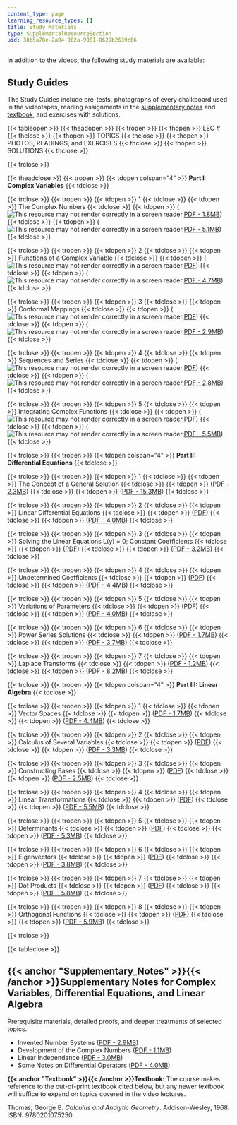 ```yaml
---
content_type: page
learning_resource_types: []
title: Study Materials
type: SupplementalResourceSection
uid: 38b5a78e-2a04-002a-9081-8629b2639c06
---
```


In addition to the videos, the following study materials are available:

Study Guides
------------

The Study Guides include pre-tests, photographs of every chalkboard used in the videotapes, reading assignments in the [supplementary notes](#Supplementary_Notes) and [textbook](#Textbook), and exercises with solutions.

{{< tableopen >}}
{{< theadopen >}}
{{< tropen >}}
{{< thopen >}}
LEC #
{{< thclose >}}
{{< thopen >}}
TOPICS
{{< thclose >}}
{{< thopen >}}
PHOTOS, READINGS, and EXERCISES
{{< thclose >}}
{{< thopen >}}
SOLUTIONS
{{< thclose >}}

{{< trclose >}}

{{< theadclose >}}
{{< tropen >}}
{{< tdopen colspan="4" >}}
**Part I: Complex Variables**
{{< tdclose >}}

{{< trclose >}}
{{< tropen >}}
{{< tdopen >}}
1
{{< tdclose >}}
{{< tdopen >}}
The Complex Numbers
{{< tdclose >}}
{{< tdopen >}}
(![This resource may not render correctly in a screen reader.](/images/inacessible.gif)[PDF - 1.8MB](/resources/res-18-008-calculus-revisited-complex-variables-differential-equations-and-linear-algebra-fall-2011/study-materials/MITRES_18_008_partI_lec01.pdf))
{{< tdclose >}}
{{< tdopen >}}
(![This resource may not render correctly in a screen reader.](/images/inacessible.gif)[PDF - 5.1MB](/resources/res-18-008-calculus-revisited-complex-variables-differential-equations-and-linear-algebra-fall-2011/study-materials/MITRES_18_008_partI_sol01.pdf))
{{< tdclose >}}

{{< trclose >}}
{{< tropen >}}
{{< tdopen >}}
2
{{< tdclose >}}
{{< tdopen >}}
Functions of a Complex Variable
{{< tdclose >}}
{{< tdopen >}}
(![This resource may not render correctly in a screen reader.](/images/inacessible.gif)[PDF](/resources/res-18-008-calculus-revisited-complex-variables-differential-equations-and-linear-algebra-fall-2011/study-materials/MITRES_18_008_partI_lec02.pdf))
{{< tdclose >}}
{{< tdopen >}}
(![This resource may not render correctly in a screen reader.](/images/inacessible.gif)[PDF - 4.7MB](/resources/res-18-008-calculus-revisited-complex-variables-differential-equations-and-linear-algebra-fall-2011/study-materials/MITRES_18_008_partI_sol02.pdf))
{{< tdclose >}}

{{< trclose >}}
{{< tropen >}}
{{< tdopen >}}
3
{{< tdclose >}}
{{< tdopen >}}
Conformal Mappings
{{< tdclose >}}
{{< tdopen >}}
(![This resource may not render correctly in a screen reader.](/images/inacessible.gif)[PDF](/resources/res-18-008-calculus-revisited-complex-variables-differential-equations-and-linear-algebra-fall-2011/study-materials/MITRES_18_008_partI_lec03.pdf))
{{< tdclose >}}
{{< tdopen >}}
(![This resource may not render correctly in a screen reader.](/images/inacessible.gif)[PDF - 2.9MB](/resources/res-18-008-calculus-revisited-complex-variables-differential-equations-and-linear-algebra-fall-2011/study-materials/MITRES_18_008_partI_sol03.pdf))
{{< tdclose >}}

{{< trclose >}}
{{< tropen >}}
{{< tdopen >}}
4
{{< tdclose >}}
{{< tdopen >}}
Sequences and Series
{{< tdclose >}}
{{< tdopen >}}
(![This resource may not render correctly in a screen reader.](/images/inacessible.gif)[PDF](/resources/res-18-008-calculus-revisited-complex-variables-differential-equations-and-linear-algebra-fall-2011/study-materials/MITRES_18_008_partI_lec04.pdf))
{{< tdclose >}}
{{< tdopen >}}
(![This resource may not render correctly in a screen reader.](/images/inacessible.gif)[PDF - 2.8MB](/resources/res-18-008-calculus-revisited-complex-variables-differential-equations-and-linear-algebra-fall-2011/study-materials/MITRES_18_008_partI_sol04.pdf))
{{< tdclose >}}

{{< trclose >}}
{{< tropen >}}
{{< tdopen >}}
5
{{< tdclose >}}
{{< tdopen >}}
Integrating Complex Functions
{{< tdclose >}}
{{< tdopen >}}
(![This resource may not render correctly in a screen reader.](/images/inacessible.gif)[PDF](/resources/res-18-008-calculus-revisited-complex-variables-differential-equations-and-linear-algebra-fall-2011/study-materials/MITRES_18_008_partI_lec05.pdf))
{{< tdclose >}}
{{< tdopen >}}
(![This resource may not render correctly in a screen reader.](/images/inacessible.gif)[PDF - 5.5MB](/resources/res-18-008-calculus-revisited-complex-variables-differential-equations-and-linear-algebra-fall-2011/study-materials/MITRES_18_008_partI_sol05.pdf))
{{< tdclose >}}

{{< trclose >}}
{{< tropen >}}
{{< tdopen colspan="4" >}}
**Part II: Differential Equations**
{{< tdclose >}}

{{< trclose >}}
{{< tropen >}}
{{< tdopen >}}
1
{{< tdclose >}}
{{< tdopen >}}
The Concept of a General Solution
{{< tdclose >}}
{{< tdopen >}}
([PDF - 2.3MB](/resources/res-18-008-calculus-revisited-complex-variables-differential-equations-and-linear-algebra-fall-2011/study-materials/MITRES_18_008_partII_lec01.pdf))
{{< tdclose >}}
{{< tdopen >}}
([PDF - 15.3MB](/resources/res-18-008-calculus-revisited-complex-variables-differential-equations-and-linear-algebra-fall-2011/study-materials/MITRES_18_008_partII_sol01.pdf))
{{< tdclose >}}

{{< trclose >}}
{{< tropen >}}
{{< tdopen >}}
2
{{< tdclose >}}
{{< tdopen >}}
Linear Differential Equations
{{< tdclose >}}
{{< tdopen >}}
([PDF](/resources/res-18-008-calculus-revisited-complex-variables-differential-equations-and-linear-algebra-fall-2011/study-materials/MITRES_18_008_partII_lec02.pdf))
{{< tdclose >}}
{{< tdopen >}}
([PDF - 4.0MB](/resources/res-18-008-calculus-revisited-complex-variables-differential-equations-and-linear-algebra-fall-2011/study-materials/MITRES_18_008_partII_sol02.pdf))
{{< tdclose >}}

{{< trclose >}}
{{< tropen >}}
{{< tdopen >}}
3
{{< tdclose >}}
{{< tdopen >}}
Solving the Linear Equations L(y) = 0; Constant Coefficients
{{< tdclose >}}
{{< tdopen >}}
([PDF](/resources/res-18-008-calculus-revisited-complex-variables-differential-equations-and-linear-algebra-fall-2011/study-materials/MITRES_18_008_partII_lec03.pdf))
{{< tdclose >}}
{{< tdopen >}}
([PDF - 3.2MB](/resources/res-18-008-calculus-revisited-complex-variables-differential-equations-and-linear-algebra-fall-2011/study-materials/MITRES_18_008_partII_sol03.pdf))
{{< tdclose >}}

{{< trclose >}}
{{< tropen >}}
{{< tdopen >}}
4
{{< tdclose >}}
{{< tdopen >}}
Undetermined Coefficients
{{< tdclose >}}
{{< tdopen >}}
([PDF](/resources/res-18-008-calculus-revisited-complex-variables-differential-equations-and-linear-algebra-fall-2011/study-materials/MITRES_18_008_partII_lec04.pdf))
{{< tdclose >}}
{{< tdopen >}}
([PDF - 4.4MB](/resources/res-18-008-calculus-revisited-complex-variables-differential-equations-and-linear-algebra-fall-2011/study-materials/MITRES_18_008_partII_sol04.pdf))
{{< tdclose >}}

{{< trclose >}}
{{< tropen >}}
{{< tdopen >}}
5
{{< tdclose >}}
{{< tdopen >}}
Variations of Parameters
{{< tdclose >}}
{{< tdopen >}}
([PDF](/resources/res-18-008-calculus-revisited-complex-variables-differential-equations-and-linear-algebra-fall-2011/study-materials/MITRES_18_008_partII_lec05.pdf))
{{< tdclose >}}
{{< tdopen >}}
([PDF - 4.0MB](/resources/res-18-008-calculus-revisited-complex-variables-differential-equations-and-linear-algebra-fall-2011/study-materials/MITRES_18_008_partII_sol05.pdf))
{{< tdclose >}}

{{< trclose >}}
{{< tropen >}}
{{< tdopen >}}
6
{{< tdclose >}}
{{< tdopen >}}
Power Series Solutions
{{< tdclose >}}
{{< tdopen >}}
([PDF - 1.7MB](/resources/res-18-008-calculus-revisited-complex-variables-differential-equations-and-linear-algebra-fall-2011/study-materials/MITRES_18_008_partII_lec06.pdf))
{{< tdclose >}}
{{< tdopen >}}
([PDF - 3.7MB](/resources/res-18-008-calculus-revisited-complex-variables-differential-equations-and-linear-algebra-fall-2011/study-materials/MITRES_18_008_partII_sol06.pdf))
{{< tdclose >}}

{{< trclose >}}
{{< tropen >}}
{{< tdopen >}}
7
{{< tdclose >}}
{{< tdopen >}}
Laplace Transforms
{{< tdclose >}}
{{< tdopen >}}
([PDF - 1.2MB](/resources/res-18-008-calculus-revisited-complex-variables-differential-equations-and-linear-algebra-fall-2011/study-materials/MITRES_18_008_partII_lec07.pdf))
{{< tdclose >}}
{{< tdopen >}}
([PDF - 8.2MB](/resources/res-18-008-calculus-revisited-complex-variables-differential-equations-and-linear-algebra-fall-2011/study-materials/MITRES_18_008_partII_sol07.pdf))
{{< tdclose >}}

{{< trclose >}}
{{< tropen >}}
{{< tdopen colspan="4" >}}
**Part III: Linear Algebra**
{{< tdclose >}}

{{< trclose >}}
{{< tropen >}}
{{< tdopen >}}
1
{{< tdclose >}}
{{< tdopen >}}
Vector Spaces
{{< tdclose >}}
{{< tdopen >}}
([PDF - 1.7MB](/resources/res-18-008-calculus-revisited-complex-variables-differential-equations-and-linear-algebra-fall-2011/study-materials/MITRES_18_008_partIII_lec01.pdf))
{{< tdclose >}}
{{< tdopen >}}
([PDF - 4.4MB](/resources/res-18-008-calculus-revisited-complex-variables-differential-equations-and-linear-algebra-fall-2011/study-materials/MITRES_18_008_partIII_sol01.pdf))
{{< tdclose >}}

{{< trclose >}}
{{< tropen >}}
{{< tdopen >}}
2
{{< tdclose >}}
{{< tdopen >}}
Calculus of Several Variables
{{< tdclose >}}
{{< tdopen >}}
([PDF](/resources/res-18-008-calculus-revisited-complex-variables-differential-equations-and-linear-algebra-fall-2011/study-materials/MITRES_18_008_partIII_lec02.pdf))
{{< tdclose >}}
{{< tdopen >}}
([PDF - 3.3MB](/resources/res-18-008-calculus-revisited-complex-variables-differential-equations-and-linear-algebra-fall-2011/study-materials/MITRES_18_008_partIII_sol02.pdf))
{{< tdclose >}}

{{< trclose >}}
{{< tropen >}}
{{< tdopen >}}
3
{{< tdclose >}}
{{< tdopen >}}
Constructing Bases
{{< tdclose >}}
{{< tdopen >}}
([PDF](/resources/res-18-008-calculus-revisited-complex-variables-differential-equations-and-linear-algebra-fall-2011/study-materials/MITRES_18_008_partIII_lec03.pdf))
{{< tdclose >}}
{{< tdopen >}}
([PDF - 2.5MB](/resources/res-18-008-calculus-revisited-complex-variables-differential-equations-and-linear-algebra-fall-2011/study-materials/MITRES_18_008_partIII_sol03.pdf))
{{< tdclose >}}

{{< trclose >}}
{{< tropen >}}
{{< tdopen >}}
4
{{< tdclose >}}
{{< tdopen >}}
Linear Transformations
{{< tdclose >}}
{{< tdopen >}}
([PDF](/resources/res-18-008-calculus-revisited-complex-variables-differential-equations-and-linear-algebra-fall-2011/study-materials/MITRES_18_008_partIII_lec04.pdf))
{{< tdclose >}}
{{< tdopen >}}
([PDF - 5.5MB](/resources/res-18-008-calculus-revisited-complex-variables-differential-equations-and-linear-algebra-fall-2011/study-materials/MITRES_18_008_partIII_sol04.pdf))
{{< tdclose >}}

{{< trclose >}}
{{< tropen >}}
{{< tdopen >}}
5
{{< tdclose >}}
{{< tdopen >}}
Determinants
{{< tdclose >}}
{{< tdopen >}}
([PDF](/resources/res-18-008-calculus-revisited-complex-variables-differential-equations-and-linear-algebra-fall-2011/study-materials/MITRES_18_008_partIII_lec05.pdf))
{{< tdclose >}}
{{< tdopen >}}
([PDF - 5.3MB](/resources/res-18-008-calculus-revisited-complex-variables-differential-equations-and-linear-algebra-fall-2011/study-materials/MITRES_18_008_partIII_sol05.pdf))
{{< tdclose >}}

{{< trclose >}}
{{< tropen >}}
{{< tdopen >}}
6
{{< tdclose >}}
{{< tdopen >}}
Eigenvectors
{{< tdclose >}}
{{< tdopen >}}
([PDF](/resources/res-18-008-calculus-revisited-complex-variables-differential-equations-and-linear-algebra-fall-2011/study-materials/MITRES_18_008_partIII_lec06.pdf))
{{< tdclose >}}
{{< tdopen >}}
([PDF - 3.8MB](/resources/res-18-008-calculus-revisited-complex-variables-differential-equations-and-linear-algebra-fall-2011/study-materials/MITRES_18_008_partIII_sol06.pdf))
{{< tdclose >}}

{{< trclose >}}
{{< tropen >}}
{{< tdopen >}}
7
{{< tdclose >}}
{{< tdopen >}}
Dot Products
{{< tdclose >}}
{{< tdopen >}}
([PDF](/resources/res-18-008-calculus-revisited-complex-variables-differential-equations-and-linear-algebra-fall-2011/study-materials/MITRES_18_008_partIII_lec07.pdf))
{{< tdclose >}}
{{< tdopen >}}
([PDF - 5.8MB](/resources/res-18-008-calculus-revisited-complex-variables-differential-equations-and-linear-algebra-fall-2011/study-materials/MITRES_18_008_partIII_sol07.pdf))
{{< tdclose >}}

{{< trclose >}}
{{< tropen >}}
{{< tdopen >}}
8
{{< tdclose >}}
{{< tdopen >}}
Orthogonal Functions
{{< tdclose >}}
{{< tdopen >}}
([PDF](/resources/res-18-008-calculus-revisited-complex-variables-differential-equations-and-linear-algebra-fall-2011/study-materials/MITRES_18_008_partIII_lec08.pdf))
{{< tdclose >}}
{{< tdopen >}}
([PDF - 5.9MB](/resources/res-18-008-calculus-revisited-complex-variables-differential-equations-and-linear-algebra-fall-2011/study-materials/MITRES_18_008_partIII_sol08.pdf))
{{< tdclose >}}

{{< trclose >}}

{{< tableclose >}}

{{< anchor "Supplementary_Notes" >}}{{< /anchor >}}Supplementary Notes for Complex Variables, Differential Equations, and Linear Algebra
----------------------------------------------------------------------------------------------------------------------------------------

Prerequisite materials, detailed proofs, and deeper treatments of selected topics.

*   Invented Number Systems ([PDF - 2.9MB](/resources/res-18-008-calculus-revisited-complex-variables-differential-equations-and-linear-algebra-fall-2011/study-materials/MITRES_18_008_supp_notes01.pdf))
*   Development of the Complex Numbers ([PDF - 1.1MB](/resources/res-18-008-calculus-revisited-complex-variables-differential-equations-and-linear-algebra-fall-2011/study-materials/MITRES_18_008_supp_notes02.pdf))
*   Linear Independance ([PDF - 3.0MB](/resources/res-18-008-calculus-revisited-complex-variables-differential-equations-and-linear-algebra-fall-2011/study-materials/MITRES_18_008_supp_notes03.pdf))
*   Some Notes on Differential Operators ([PDF - 4.0MB](/resources/res-18-008-calculus-revisited-complex-variables-differential-equations-and-linear-algebra-fall-2011/study-materials/MITRES_18_008_supp_notes04.pdf))

**{{< anchor "Textbook" >}}{{< /anchor >}}Textbook:** The course makes reference to the out-of-print textbook cited below, but any newer textbook will suffice to expand on topics covered in the video lectures.

Thomas, George B. _Calculus and Analytic Geometry_. Addison-Wesley, 1968. ISBN: 9780201075250.